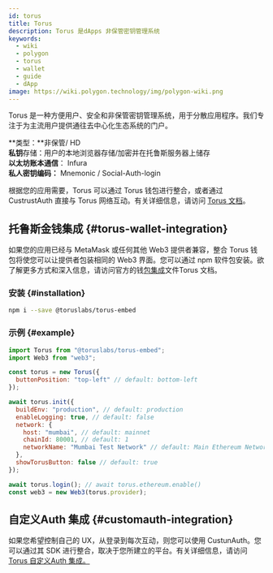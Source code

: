 ```yaml
---
id: torus
title: Torus
description: Torus 是dApps 非保管密钥管理系统
keywords:
  - wiki
  - polygon
  - torus
  - wallet
  - guide
  - dApp
image: https://wiki.polygon.technology/img/polygon-wiki.png
---
```


Torus 是一种方便用户、安全和非保管密钥管理系统，用于分散应用程序。我们专注于为主流用户提供通往去中心化生态系统的门户。

**类型：**非保管/ HD<br/>**私钥**存储：用户的本地浏览器存储/加密并在托鲁斯服务器上储存<br/>**以太坊账本通信**： Infura <br/>
**私人密钥编码：** Mnemonic / Social-Auth-login<br/>

根据您的应用需要，Torus 可以通过 Torus 钱包进行整合，或者通过 CustrustAuth 直接与 Torus 网络互动。有关详细信息，请访问 [Torus 文档](https://docs.tor.us/)。

## 托鲁斯金钱集成 {#torus-wallet-integration}

如果您的应用已经与 MetaMask 或任何其他 Web3 提供者兼容，整合 Torus 钱包将使您可以让提供者包装相同的 Web3 界面。您可以通过 npm 软件包安装。欲了解更多方式和深入信息，请访问官方的钱[包集成](https://docs.tor.us/wallet/get-started)文件Torus 文档。

### 安装 {#installation}

```bash
npm i --save @toruslabs/torus-embed
```

### 示例 {#example}

```js title="torus-example.js"
import Torus from "@toruslabs/torus-embed";
import Web3 from "web3";

const torus = new Torus({
  buttonPosition: "top-left" // default: bottom-left
});

await torus.init({
  buildEnv: "production", // default: production
  enableLogging: true, // default: false
  network: {
    host: "mumbai", // default: mainnet
    chainId: 80001, // default: 1
    networkName: "Mumbai Test Network" // default: Main Ethereum Network
  },
  showTorusButton: false // default: true
});

await torus.login(); // await torus.ethereum.enable()
const web3 = new Web3(torus.provider);
```

## 自定义Auth 集成 {#customauth-integration}

如果您希望控制自己的 UX，从登录到每次互动，则您可以使用 CustunAuth。您可以通过其 SDK 进行整合，取决于您所建立的平台。有关详细信息，请访问 [Torus 自定义Auth 集成。](https://docs.tor.us/customauth/get-started)
